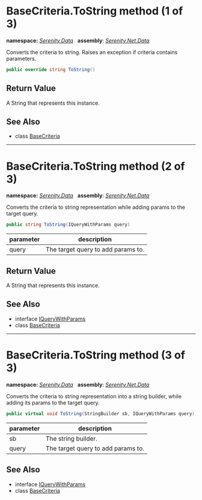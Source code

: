 # BaseCriteria.ToString method (1 of 3)
**namespace:** *[Serenity.Data](../../README.md#serenity.data-namespace)*   **assembly**: *[Serenity.Net.Data](../../README.md)*

Converts the criteria to string. Raises an exception if criteria contains parameters.

```csharp
public override string ToString()
```

## Return Value

A String that represents this instance.

## See Also

* class [BaseCriteria](../BaseCriteria.md)

---

# BaseCriteria.ToString method (2 of 3)
**namespace:** *[Serenity.Data](../../README.md#serenity.data-namespace)*   **assembly**: *[Serenity.Net.Data](../../README.md)*

Converts the criteria to string representation while adding params to the target query.

```csharp
public string ToString(IQueryWithParams query)
```

| parameter | description |
| --- | --- |
| query | The target query to add params to. |

## Return Value

A String that represents this instance.

## See Also

* interface [IQueryWithParams](../IQueryWithParams.md)
* class [BaseCriteria](../BaseCriteria.md)

---

# BaseCriteria.ToString method (3 of 3)
**namespace:** *[Serenity.Data](../../README.md#serenity.data-namespace)*   **assembly**: *[Serenity.Net.Data](../../README.md)*

Converts the criteria to string representation into a string builder, while adding its params to the target query.

```csharp
public virtual void ToString(StringBuilder sb, IQueryWithParams query)
```

| parameter | description |
| --- | --- |
| sb | The string builder. |
| query | The target query to add params to. |

## See Also

* interface [IQueryWithParams](../IQueryWithParams.md)
* class [BaseCriteria](../BaseCriteria.md)